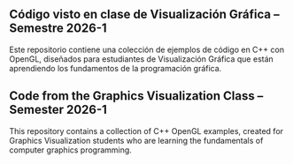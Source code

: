 ## Código visto en clase de Visualización Gráfica – Semestre 2026-1

Este repositorio contiene una colección de ejemplos de código en C++ con OpenGL, diseñados para estudiantes de Visualización Gráfica que están aprendiendo los fundamentos de la programación gráfica.

## Code from the Graphics Visualization Class – Semester 2026-1

This repository contains a collection of C++ OpenGL examples, created for Graphics Visualization students who are learning the fundamentals of computer graphics programming.